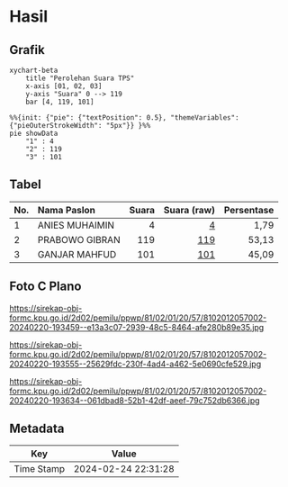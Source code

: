 # Hasil

## Grafik

```mermaid
xychart-beta
    title "Perolehan Suara TPS"
    x-axis [01, 02, 03]
    y-axis "Suara" 0 --> 119
    bar [4, 119, 101]
```

```mermaid
%%{init: {"pie": {"textPosition": 0.5}, "themeVariables": {"pieOuterStrokeWidth": "5px"}} }%%
pie showData
    "1" : 4
    "2" : 119
    "3" : 101
```

## Tabel

| No. | Nama Paslon    | Suara | Suara (raw) | Persentase |
|:--- |:-------------- | -----:| -----------:| ----------:|
| 1   | ANIES MUHAIMIN | 4     | [4][p-1]    | 1,79       |
| 2   | PRABOWO GIBRAN | 119   | [119][p-2]  | 53,13      |
| 3   | GANJAR MAHFUD  | 101   | [101][p-3]  | 45,09      |


[p-1]: https://github.com/gigit-pemilu/pemilu-2024-81-maluku/blob/main/pilpres/hitung-suara/sub/81-maluku/sub/02-maluku-tenggara/sub/01-kei-kecil/sub/2057-wearlilir/sub/002-tps/sub/paslon-1.txt
[p-2]: https://github.com/gigit-pemilu/pemilu-2024-81-maluku/blob/main/pilpres/hitung-suara/sub/81-maluku/sub/02-maluku-tenggara/sub/01-kei-kecil/sub/2057-wearlilir/sub/002-tps/sub/paslon-2.txt
[p-3]: https://github.com/gigit-pemilu/pemilu-2024-81-maluku/blob/main/pilpres/hitung-suara/sub/81-maluku/sub/02-maluku-tenggara/sub/01-kei-kecil/sub/2057-wearlilir/sub/002-tps/sub/paslon-3.txt

## Foto C Plano

https://sirekap-obj-formc.kpu.go.id/2d02/pemilu/ppwp/81/02/01/20/57/8102012057002-20240220-193459--e13a3c07-2939-48c5-8464-afe280b89e35.jpg

https://sirekap-obj-formc.kpu.go.id/2d02/pemilu/ppwp/81/02/01/20/57/8102012057002-20240220-193555--25629fdc-230f-4ad4-a462-5e0690cfe529.jpg

https://sirekap-obj-formc.kpu.go.id/2d02/pemilu/ppwp/81/02/01/20/57/8102012057002-20240220-193634--061dbad8-52b1-42df-aeef-79c752db6366.jpg


## Metadata

| Key        | Value               |
| ---------- | ------------------- |
| Time Stamp | 2024-02-24 22:31:28 |



